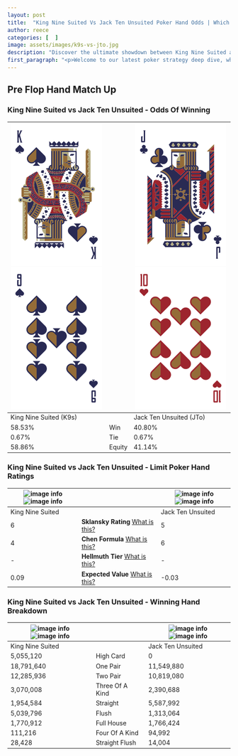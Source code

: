 ```yaml
---
layout: post
title:  "King Nine Suited Vs Jack Ten Unsuited Poker Hand Odds | Which Is The Better Hand In Poker? A Complete Guide"
author: reece
categories: [  ]
image: assets/images/k9s-vs-jto.jpg
description: "Discover the ultimate showdown between King Nine Suited and Jack Ten Unsuited in poker! Uncover the odds, strategies, and scenarios where one hand triumphs over the other. Get ready to up your poker game with this thrilling analysis."
first_paragraph: "<p>Welcome to our latest poker strategy deep dive, where we're pitting two distinct hands against each other in a high-stakes showdown: King Nine Suited vs Jack Ten Unsuited.</p><p>In the dynamic world of poker, every decision counts, and knowing which hand holds the upper hand is key to your success at the table.</p><p>In this article, we'll dissect these two hands, explore the scenarios where one dominates the other, and equip you with the knowledge to make strategic choices that can tip the odds in your favor.</p><p>Get ready to unravel the intriguing dynamics of these poker hands and elevate your game to new heights.</p>"
---
```




[comment]: # (sp0)

## Pre Flop Hand Match Up

<div class="table hand-ratings" markdown="1"> 



### King Nine Suited vs Jack Ten Unsuited - Odds Of Winning


    
| ![image info](assets/images/hand1/k.png) ![image info](assets/images/hand1/9.png) |  | ![image info](assets/images/hand2/j.png) ![image info](assets/images/hand2/to.png) |
| -------- | -------- | -------- |
| King Nine Suited (K9s) |  | Jack Ten Unsuited (JTo) |
| 58.53% | Win | 40.80% |
| 0.67% | Tie | 0.67% |
| 58.86% | Equity | 41.14% |




[comment]: # (sp1)



### King Nine Suited vs Jack Ten Unsuited - Limit Poker Hand Ratings


    
| ![image info](https://www.riverpairs.com/assets/images/hand1/k.png) ![image info](https://www.riverpairs.com/assets/images/hand1/9.png) |  | ![image info](https://www.riverpairs.com/assets/images/hand2/j.png) ![image info](https://www.riverpairs.com/assets/images/hand2/to.png) |
| -------- | -------- | -------- |
| King Nine Suited |  | Jack Ten Unsuited |
| 6 | **Sklansky Rating** [What is this?](/sklansky-rating-explained) | 5 |
| 4 | **Chen Formula** [What is this?](/chen-formula-explained) | 6 |
| - | **Hellmuth Tier** [What is this?](/Hellmuth-tier-explained) | - |
| 0.09 | **Expected Value** [What is this?](/expected-value-explained) | -0.03 |




[comment]: # (sp2)



### King Nine Suited vs Jack Ten Unsuited - Winning Hand Breakdown


    
| ![image info](https://www.riverpairs.com/assets/images/hand1/k.png) ![image info](https://www.riverpairs.com/assets/images/hand1/9.png) |  | ![image info](https://www.riverpairs.com/assets/images/hand2/j.png) ![image info](https://www.riverpairs.com/assets/images/hand2/to.png) |
| -------- | -------- | -------- |
| King Nine Suited |  | Jack Ten Unsuited |
| 5,055,120 | High Card | 0 |
| 18,791,640 | One Pair | 11,549,880 |
| 12,285,936 | Two Pair | 10,819,080 |
| 3,070,008 | Three Of A Kind | 2,390,688 |
| 1,954,584 | Straight | 5,587,992 |
| 5,039,796 | Flush | 1,313,064 |
| 1,770,912 | Full House | 1,766,424 |
| 111,216 | Four Of A Kind | 94,992 |
| 28,428 | Straight Flush | 14,004 |




[comment]: # (sp3)



</div>

[comment]: # (sp4)



[comment]: # (sp5)

